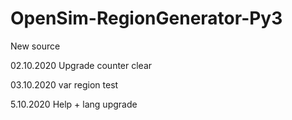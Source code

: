 # OpenSim-RegionGenerator-Py3
New source

02.10.2020 Upgrade counter clear

03.10.2020 var region test

5.10.2020 Help + lang upgrade
